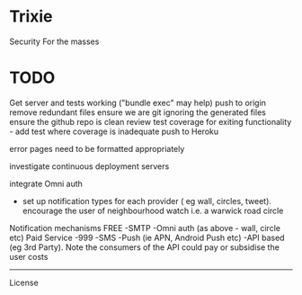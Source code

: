 Trixie
======

Security For the masses

TODO
====
Get server and tests working ("bundle exec" may help)
push to origin
remove redundant files
ensure we are git ignoring the generated files
ensure the github repo is clean
review test coverage for exiting functionality - add test where coverage is inadequate
push to Heroku

error pages need to be formatted appropriately

investigate continuous deployment servers

integrate Omni auth 
- set up notification types for each provider ( eg wall, circles, tweet).
  encourage the user of neighbourhood watch i.e. a warwick road circle

Notification mechanisms
FREE
  -SMTP
  -Omni auth (as above - wall, circle etc)
Paid Service
  -999
  -SMS
  -Push (ie APN, Android Push etc)
  -API based (eg 3rd Party). Note the consumers of the API could pay or subsidise the user costs
________________________

License